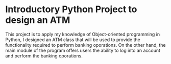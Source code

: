 # Introductory Python Project to design an ATM
This project is to apply my knowledge of Object-oriented programming in Python, I designed an ATM class that will be used to provide the functionality required to perform banking oporations. On the other hand, the main module of the program offers users the ability to log into an account and perform the banking oporations.
